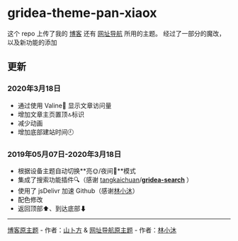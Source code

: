 # gridea-theme-pan-xiaox

这个 repo 上传了我的 [博客](chiperman.design) 还有 [网址导航](https://chiperman.github.io/webstack/) 所用的主题。
经过了一部分的魔改，以及新功能的添加

## 更新

### 2020年3月18日

- 通过使用 Valine💬 显示文章访问量
- 增加文章主页置顶:top:标识
- 减少动画
- 增加底部建站时间🕘

### 2019年05月07日-2020年3月18日

- 根据设备主题自动切换**亮🌞/夜间🌚**模式
- 集成了搜索功能插件🔍（感谢 [tangkaichuan](https://github.com/tangkaichuan)/**[gridea-search](https://github.com/tangkaichuan/gridea-search)** ）
- 使用了 jsDelivr 加速 Github（感谢[林小沐](https://immmmm.com/jsdelivr-gridea/)）
- 配色修改
- 返回顶部⬆、到达底部⬇

***

[博客原主题](https://github.com/shanbufun/gridea-theme-pan) - 作者：[山卜方](https://shanbu.fun/) & [网址导航原主题](https://github.com/lmm214/gridea-theme-webstack) - 作者：[林小沐](https://i.immmmm.com/gridea-theme-webstack/)

